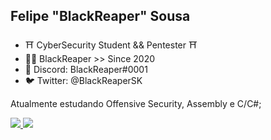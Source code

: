 ## Felipe "BlackReaper" Sousa
- ⛩️ CyberSecurity Student && Pentester ⛩️
- 🐱‍👤 BlackReaper >> Since 2020
- 🕋 Discord: BlackReaper#0001
- 🐦 Twitter: @BlackReaperSK

Atualmente estudando Offensive Security, Assembly e C/C#;


<a href="https://github.com/BlackReaperSK"><img src="https://github-readme-stats.vercel.app/api?username=blackreapersk&include_all_commits=true&count_private=true&show_icons=true&line_height=20&title_color=fff&icon_color=fff&text_color=fff&bg_color=0,000,141321"> <img src="https://github-readme-stats.vercel.app/api/top-langs/?username=blackreapersk&title_color=fff&text_color=fff&bg_color=0,000,141321"> 

